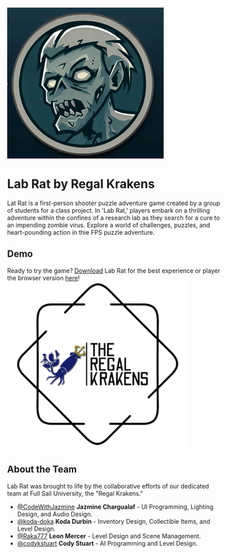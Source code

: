 ![game logo](/game_logo.png)
# Lab Rat by Regal Krakens
Lat Rat is a first-person shooter puzzle adventure game created by a group of students for a class project.
In 'Lab Rat,' players embark on a thrilling adventure within the confines of a research lab as they search for a cure to an impending zombie virus. Explore a world of challenges, puzzles, and heart-pounding action in thie FPS puzzle adventure.
## Demo
Ready to try the game? [Download](https://github.com/CodeWithJazmine/Lab-Rat/releases/tag/v1.0-beta.1) Lab Rat for the best experience or player the browser version [here](https://cornofthedog.itch.io/lab-rat)!
![team logo](/team_logo.png)
## About the Team
Lab Rat was brought to life by the collaborative efforts of our dedicated team at Full Sail University, the "Regal Krakens."
- [@CodeWithJazmine](https://github.com/CodeWithJazmine) **Jazmine Chargualaf** - UI Programming, Lighting Design, and Audio Design.
- [@koda-doka](https://github.com/koda-doka) **Koda Durbin** - Inventory Design, Collectible Items, and Level Design.
- [@Raka777](https://github.com/Raka777) **Leon Mercer** - Level Design and Scene Management.
- [@codykstuart](https://github.com/codykstuart) **Cody Stuart** - AI Programming and Level Design.
